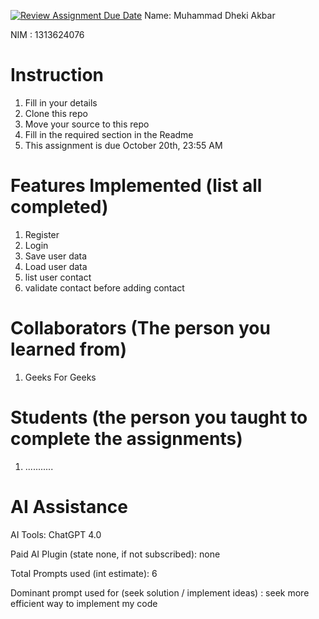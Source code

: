[![Review Assignment Due Date](https://classroom.github.com/assets/deadline-readme-button-22041afd0340ce965d47ae6ef1cefeee28c7c493a6346c4f15d667ab976d596c.svg)](https://classroom.github.com/a/uAfN8jpt)
Name: Muhammad Dheki Akbar

NIM : 1313624076

# Instruction
1. Fill in your details
2. Clone this repo
3. Move your source to this repo
4. Fill in the required section in the Readme
5. This assignment is due October 20th, 23:55 AM

# Features Implemented (list all completed)
1. Register
2. Login
3. Save user data
4. Load user data
5. list user contact
6. validate contact before adding contact

# Collaborators (The person you learned from)
1. Geeks For Geeks

# Students (the person you taught to complete the assignments)
1. ...........

# AI Assistance
AI Tools: ChatGPT 4.0

Paid AI Plugin (state none, if not subscribed): none

Total Prompts used (int estimate): 6

Dominant prompt used for (seek solution / implement ideas) : seek more efficient way to implement my code